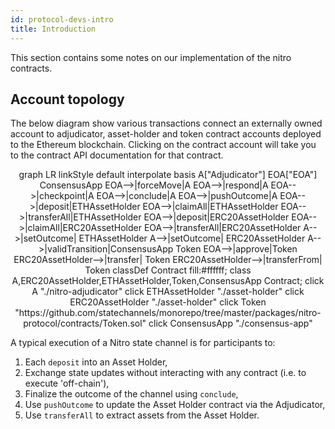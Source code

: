 ```yaml
---
id: protocol-devs-intro
title: Introduction
---
```


This section contains some notes on our implementation of the nitro contracts.

## Account topology

The below diagram show various transactions connect an externally owned account to adjudicator, asset-holder and token contract accounts deployed to the Ethereum blockchain. Clicking on the contract account will take you to the contract API documentation for that contract.

<div class="mermaid" align="center">
graph LR
linkStyle default interpolate basis
A["Adjudicator"]
EOA["EOA"]
ConsensusApp
EOA-->|forceMove|A
EOA-->|respond|A
EOA-->|checkpoint|A
EOA-->|conclude|A
EOA-->|pushOutcome|A
EOA-->|deposit|ETHAssetHolder
EOA-->|claimAll|ETHAssetHolder
EOA-->|transferAll|ETHAssetHolder
EOA-->|deposit|ERC20AssetHolder
EOA-->|claimAll|ERC20AssetHolder
EOA-->|transferAll|ERC20AssetHolder
A-->|setOutcome| ETHAssetHolder
A-->|setOutcome| ERC20AssetHolder
A-->|validTransition|ConsensusApp
Token
EOA-->|approve|Token
ERC20AssetHolder-->|transfer| Token
ERC20AssetHolder-->|transferFrom| Token
classDef Contract fill:#ffffff;
class A,ERC20AssetHolder,ETHAssetHolder,Token,ConsensusApp Contract;
click A "./nitro-adjudicator"
click ETHAssetHolder "./asset-holder"
click ERC20AssetHolder "./asset-holder"
click Token "https://github.com/statechannels/monorepo/tree/master/packages/nitro-protocol/contracts/Token.sol"
click ConsensusApp "./consensus-app"
</div>

A typical execution of a Nitro state channel is for participants to:

1. Each `deposit` into an Asset Holder,
2. Exchange state updates without interacting with any contract (i.e. to execute 'off-chain'),
3. Finalize the outcome of the channel using `conclude`,
4. Use `pushOutcome` to update the Asset Holder contract via the Adjudicator,
5. Use `transferAll` to extract assets from the Asset Holder.
